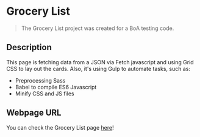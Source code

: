 # Grocery List
> The Grocery List project was created for a BoA testing code.

## Description
This page is fetching data from a JSON via Fetch javascript and using Grid CSS to lay out the cards. 
Also, it's using Gulp to automate tasks, such as:
* Preprocessing Sass
* Babel to compile ES6 Javascript
* Minify CSS and JS files

## Webpage URL
You can check the Grocery List page [here](http://htmlpreview.github.io/?https://github.com/fefyben/boa-test/blob/master/index.html)!
